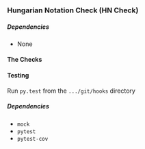 ### Hungarian Notation Check (HN Check)

##### Dependencies
* None

#### The Checks


#### Testing
Run ```py.test``` from the ```.../git/hooks``` directory

##### Dependencies
* ```mock```
* ```pytest```
* ```pytest-cov```

